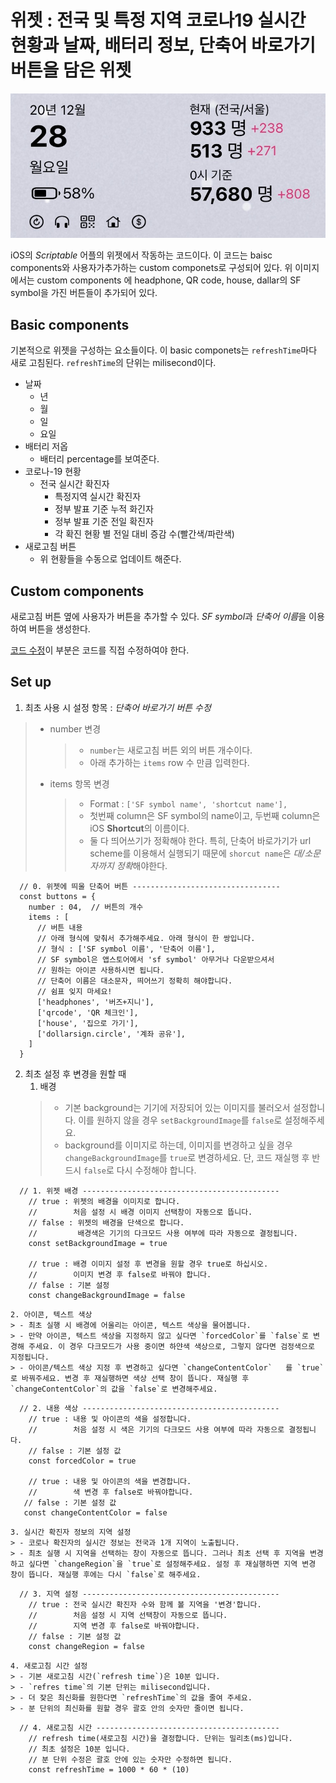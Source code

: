 # 위젯 : 전국 및 특정 지역 코로나19 실시간 현황과 날짜, 배터리 정보, 단축어 바로가기 버튼을 담은 위젯

![widget Image](./image/widget.jpg)

iOS의 *Scriptable* 어플의 위젯에서 작동하는 코드이다. 이 코드는 baisc components와 사용자가추가하는  custom componets로 구성되어 있다.
위 이미지에서는 custom components	에 headphone, QR code, house, dallar의 SF symbol을 가진 버튼들이 추가되어 있다.

## Basic components
기본적으로 위젯을 구성하는 요소들이다.
이 basic componets는 `refreshTime`마다 새로 고침된다. `refreshTime`의 단위는 milisecond이다.
-	날짜
	-	년
	-	월
	-	일
	-	요일
-	배터리 저옵
	-	배터리 percentage를 보여준다.
- 	코로나-19 현황
	-	전국 실시간 확진자
        - 특정지역 실시간 확진자
        - 정부 발표 기준 누적 화긴자
        - 정부 발표 기준 전일 확진자
        - 각 확진 현황 별 전일 대비 증감 수(빨간색/파란색)
-	새로고침 버튼
	-	위 현황들을 수동으로 업데이트 해준다.

## Custom components
새로고침 버튼 옆에 사용자가 버튼을 추가할 수 있다.
*SF symbol*과 *단축어 이름*을 이용하여 버튼을 생성한다.

[코드 수정](bear://x-callback-url/open-note?id=EA3E01E9-3261-4DCA-9F64-D8BE0EED942D-1851-0000034A8B335907&header=Set%20up)이 부분은 코드를 직접 수정하여야 한다.

## Set up
1. 최초 사용 시 설정 항목 : *단축어 바로가기 버튼 수정*
> - number 변경
> 	> -  `number`는 새로고침 버튼 외의 버튼 개수이다.
> 	> - 아래 추가하는 `items`  row 수 만큼 입력한다.
> - items 항목 변경
> 	> - Format : `['SF symbol name', 'shortcut name'],`
> 	> - 첫번째 column은 SF symbol의 name이고, 두번째 column은 iOS **Shortcut**의 이름이다.
> 	> -	둘 다 띄어쓰기가 정확해야 한다. 특히, 단축어 바로가기가 url scheme를 이용해서 실행되기 때문에 `shorcut name`은  *대/소문자까지 정확*해야한다.
```
  // 0. 위젯에 띄울 단축어 버튼 ---------------------------------
  const buttons = {
    number : 04,  // 버튼의 개수
    items : [ 
      // 버튼 내용
      // 아래 형식에 맞춰서 추가해주세요. 아래 형식이 한 쌍입니다.
      // 형식 : ['SF symbol 이름', '단축어 이름'],
      // SF symbol은 앱스토어에서 'sf symbol' 아무거나 다운받으셔서
      // 원하는 아이콘 사용하시면 됩니다.
      // 단축어 이름은 대소문자, 띄어쓰기 정확히 해야합니다.
      // 쉼표 잊지 마세요!
      ['headphones', '버즈+지니'],
      ['qrcode', 'QR 체크인'],
      ['house', '집으로 가기'],
      ['dollarsign.circle', '계좌 공유'],
    ]
  }
```

2. 최초 설정 후 변경을 원할 때
	1. 배경
	> - 기본 background는 기기에 저장되어 있는 이미지를 불러오서 설정합니다. 이를 원하지 않을 경우  `setBackgroundImage`를 `false`로 설정해주세요.
	> - background를 이미지로 하는데, 이미지를 변경하고 싶을 경우 	`changeBackgroundImage`를 `true`로 변경하세요. 단, 코드 재실행 후 반드시 `false`로 다시 수정해야 합니다. 
```
  // 1. 위젯 배경 --------------------------------------------
    // true : 위젯의 배경을 이미지로 합니다.
    //        처음 설정 시 배경 이미지 선택창이 자동으로 뜹니다.
    // false : 위젯의 배경을 단색으로 합니다. 
    //         배경색은 기기의 다크모드 사용 여부에 따라 자동으로 결정됩니다.
    const setBackgroundImage = true

    // true : 배경 이미지 설정 후 변경을 원할 경우 true로 하십시오.
    //        이미지 변경 후 false로 바꿔야 합니다.
    // false : 기본 설정
    const changeBackgroundImage = false	
```
	2. 아이콘, 텍스트 색상
	> - 최초 실행 시 배경에 어울리는 아이콘, 텍스트 색상을 물어봅니다.
	> - 만약 아이콘, 텍스트 색상을 지정하지 않고 싶다면 `forcedColor`를 `false`로 변경해 주세요. 이 경우 다크모드가 사용 중이면 하얀색 색상으로, 그렇지 않다면 검정색으로 지정됩니다.
	> - 아이콘/텍스트 색상 지정 후 변경하고 싶다면 `changeContentColor`	를 `true`로 바꿔주세요. 변경 후 재실행하면 색상 선택 창이 뜹니다. 재실행 후 `changeContentColor`의 값을 `false`로 변경해주세요.
```
  // 2. 내용 색상 --------------------------------------------
    // true : 내용 및 아이콘의 색을 설정합니다.
    //        처음 설정 시 색은 기기의 다크모드 사용 여부에 따라 자동으로 결정됩니다.
    // false : 기본 설정 값
    const forcedColor = true

    // true : 내용 및 아이콘의 색을 변경합니다.
    //        색 변경 후 false로 바꿔야합니다.
   // false : 기본 설정 값
   const changeContentColor = false	
```

	3. 실시간 확진자 정보의 지역 설정
	> - 코로나 확진자의 실시간 정보는 전국과 1개 지역이 노출됩니다.
	> - 최초 실행 시 지역을 선택하는 창이 자동으로 뜹니다. 그러나 최초 선택 후 지역을 변경하고 싶다면 `changeRegion`을 `true`로 설정해주세요. 설정 후 재실행하면 지역 변경 창이 뜹니다. 재실행 후에는 다시 `false`로 해주세요.
```
  // 3. 지역 설정 --------------------------------------------
    // true : 전국 실시간 확진자 수와 함께 볼 지역을 '변경'합니다.
    //        처음 설정 시 지역 선택창이 자동으로 뜹니다.
    //        지역 변경 후 false로 바꿔야합니다.
    // false : 기본 설정 값
    const changeRegion = false	
```

	4. 새로고침 시간 설정
	> - 기본 새로고침 시간(`refresh time`)은 10분 입니다.
	> - `refres time`의 기본 단위는 milisecond입니다.
	> - 더 잦은 최신화를 원한다면 `refreshTime`의 값을 줄여 주세요.
	> - 분 단위의 최신화를 원할 경우 괄호 안의 숫자만 줄이면 됩니다.
```
  // 4. 새로고침 시간 -----------------------------------------
    // refresh time(새로고침 시간)을 결정합니다. 단위는 밀리초(ms)입니다.
    // 최초 설정은 10분 입니다.
    // 분 단위 수정은 괄호 안에 있는 숫자만 수정하면 됩니다.
    const refreshTime = 1000 * 60 * (10)	
```
